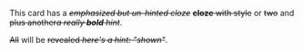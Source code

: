 This card has a ~~_emphasized but un-hinted cloze_~~ ~~**cloze** with style~~ or ~~two~~ and ~~plus another*a really **bold** hint*~~.

~~All~~ will be ~~revealed _here's a hint: "shown"_~~.
